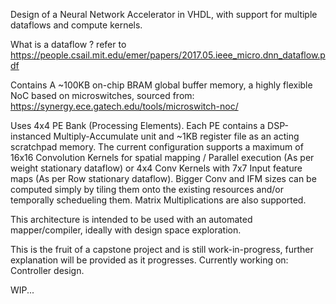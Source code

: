 Design of a Neural Network Accelerator in VHDL, with support for multiple dataflows and compute kernels.

What is a dataflow ? refer to https://people.csail.mit.edu/emer/papers/2017.05.ieee_micro.dnn_dataflow.pdf

Contains A ~100KB on-chip BRAM global buffer memory, a highly flexible NoC based on microswitches, sourced from: https://synergy.ece.gatech.edu/tools/microswitch-noc/

Uses 4x4 PE Bank (Processing Elements). Each PE contains a DSP-instanced Multiply-Accumulate unit and ~1KB register file as an acting scratchpad memory. The current configuration supports a maximum of 16x16 Convolution Kernels for spatial mapping / Parallel execution (As per weight stationary dataflow) or 4x4 Conv Kernels with 7x7 Input feature maps (As per Row stationary dataflow). Bigger Conv and IFM sizes can be computed simply by tiling them onto the existing resources and/or temporally schedueling them. Matrix Multiplications are also supported.


This architecture is intended to be used with an automated mapper/compiler, ideally with design space exploration.

This is the fruit of a capstone project and is still work-in-progress, further explanation will be provided as it progresses. Currently working on: Controller design.

WIP...


